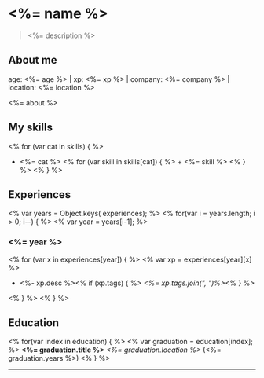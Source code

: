 # <%= name %>

> <%= description %>

## About me

age: <%= age %> | xp: <%= xp %> | company: <%= company %> | location: <%= location %>

<%= about %>

## My skills

<% for (var cat in skills) { %>
- <%= cat %>
<% for (var skill in skills[cat]) { %>  + <%= skill %>
<% } %>
<% } %>

## Experiences

<% var years = Object.keys( experiences); %>
<% for(var i = years.length; i > 0; i--) { %>
<% var year = years[i-1]; %>
### <%= year %>
<% for (var x in experiences[year]) { %>
<% var xp = experiences[year][x] %>
- <%- xp.desc %><% if (xp.tags) { %>  *<%= xp.tags.join(", ")%>*<% } %>

<% } %>
<% } %>

## Education

<% for(var index in education) { %>
<% var graduation = education[index]; %>
**<%= graduation.title %>**
*<%= graduation.location %>* (<%= graduation.years %>)
<% } %>

------------------------------------------------------------------------------
